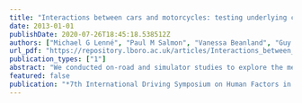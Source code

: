 ```yaml
---
title: "Interactions between cars and motorcycles: testing underlying concepts through integration of on-road and simulator studies"
date: 2013-01-01
publishDate: 2020-07-26T18:45:18.538512Z
authors: ["Michael G Lenné", "Paul M Salmon", "Vanessa Beanland", "Guy H Walker", "Geoff Underwood", "Ashleigh Filtness"]
url_pdf: "https://repository.lboro.ac.uk/articles/Interactions_between_cars_and_motorcycles_testing_underlying_concepts_through_integration_of_on-road_and_simulator_studies/9340829/1"
publication_types: ["1"]
abstract: "We conducted on-road and simulator studies to explore the mechanisms underpinning driver-rider crashes. In Study 1 the verbal protocols of 40 drivers and riders were assessed at intersections as part of a 15km on-road route in Melbourne. Network analysis of the verbal transcripts highlighted key differences in the situation awareness of drivers and riders at intersections. In a further study using a driving simulator we examined in car drivers the influence of acute exposure to motorcyclists. In a 15 min simulated drive, 40 drivers saw either no motorcycles or a high number of motorcycles in the surrounding traffic. In a subsequent 45-60 min drive, drivers were asked to detect motorcycles in traffic. The proportion of motorcycles was manipulated so that there was either a high (120) or low (6) number of motorcycles during the drive. Those drivers exposed to a high number of motorcycles were significantly faster at detecting motorcycles. Fundamentally, the incompatible situation awareness at intersections by drivers and riders underpins the conflicts. Study 2 offers some suggestion for a countermeasure here, although more research around schema and exposure training to support safer interactions is needed."
featured: false
publication: "*7th International Driving Symposium on Human Factors in Driver Assessment, Training and Vehicle Design*"
---
```


